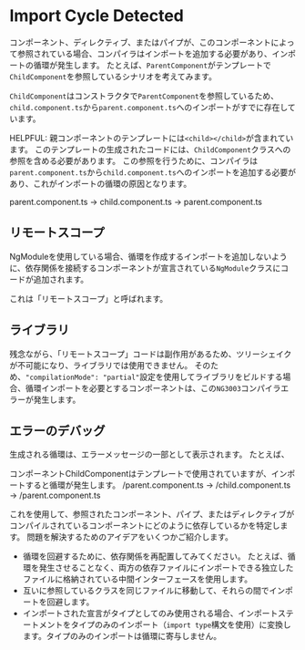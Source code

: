 # Import Cycle Detected

コンポーネント、ディレクティブ、またはパイプが、このコンポーネントによって参照されている場合、コンパイラはインポートを追加する必要があり、インポートの循環が発生します。
たとえば、`ParentComponent`がテンプレートで`ChildComponent`を参照しているシナリオを考えてみます。

<docs-code header="parent.component.ts" path="adev/src/content/examples/errors/cyclic-imports/parent.component.ts"/>

<docs-code header="child.component.ts" path="adev/src/content/examples/errors/cyclic-imports/child.component.ts"/>

`ChildComponent`はコンストラクタで`ParentComponent`を参照しているため、`child.component.ts`から`parent.component.ts`へのインポートがすでに存在しています。

HELPFUL: 親コンポーネントのテンプレートには`<child></child>`が含まれています。
このテンプレートの生成されたコードには、`ChildComponent`クラスへの参照を含める必要があります。
この参照を行うために、コンパイラは`parent.component.ts`から`child.component.ts`へのインポートを追加する必要があり、これがインポートの循環の原因となります。

<docs-code language="text">

parent.component.ts -> child.component.ts -> parent.component.ts

</docs-code>

## リモートスコープ

NgModuleを使用している場合、循環を作成するインポートを追加しないように、依存関係を接続するコンポーネントが宣言されている`NgModule`クラスにコードが追加されます。

これは「リモートスコープ」と呼ばれます。

## ライブラリ

残念ながら、「リモートスコープ」コードは副作用があるため、ツリーシェイクが不可能になり、ライブラリでは使用できません。
そのため、`"compilationMode": "partial"`設定を使用してライブラリをビルドする場合、循環インポートを必要とするコンポーネントは、この`NG3003`コンパイラエラーが発生します。

## エラーのデバッグ

生成される循環は、エラーメッセージの一部として表示されます。
たとえば、

<docs-code hideCopy="true">

コンポーネントChildComponentはテンプレートで使用されていますが、インポートすると循環が発生します。
/parent.component.ts -> /child.component.ts -> /parent.component.ts

</docs-code>

これを使用して、参照されたコンポーネント、パイプ、またはディレクティブがコンパイルされているコンポーネントにどのように依存しているかを特定します。
問題を解決するためのアイデアをいくつかご紹介します。

* 循環を回避するために、依存関係を再配置してみてください。
  たとえば、循環を発生させることなく、両方の依存ファイルにインポートできる独立したファイルに格納されている中間インターフェースを使用します。
* 互いに参照しているクラスを同じファイルに移動して、それらの間でインポートを回避します。
* インポートされた宣言がタイプとしてのみ使用される場合、インポートステートメントをタイプのみのインポート（`import type`構文を使用）に変換します。タイプのみのインポートは循環に寄与しません。
